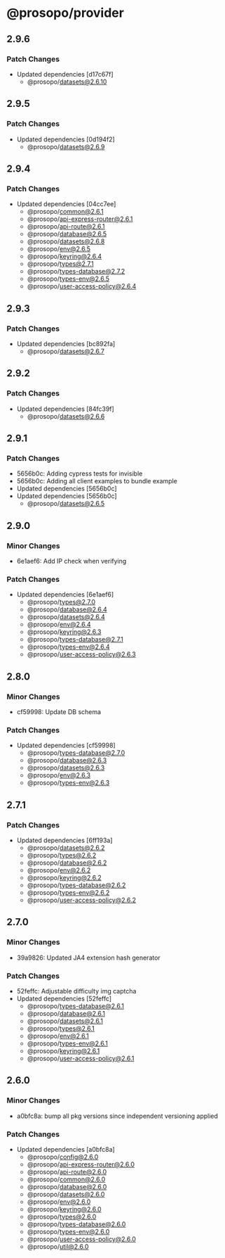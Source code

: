 # @prosopo/provider

## 2.9.6

### Patch Changes

- Updated dependencies [d17c67f]
  - @prosopo/datasets@2.6.10

## 2.9.5

### Patch Changes

- Updated dependencies [0d194f2]
  - @prosopo/datasets@2.6.9

## 2.9.4

### Patch Changes

- Updated dependencies [04cc7ee]
  - @prosopo/common@2.6.1
  - @prosopo/api-express-router@2.6.1
  - @prosopo/api-route@2.6.1
  - @prosopo/database@2.6.5
  - @prosopo/datasets@2.6.8
  - @prosopo/env@2.6.5
  - @prosopo/keyring@2.6.4
  - @prosopo/types@2.7.1
  - @prosopo/types-database@2.7.2
  - @prosopo/types-env@2.6.5
  - @prosopo/user-access-policy@2.6.4

## 2.9.3

### Patch Changes

- Updated dependencies [bc892fa]
  - @prosopo/datasets@2.6.7

## 2.9.2

### Patch Changes

- Updated dependencies [84fc39f]
  - @prosopo/datasets@2.6.6

## 2.9.1

### Patch Changes

- 5656b0c: Adding cypress tests for invisible
- 5656b0c: Adding all client examples to bundle example
- Updated dependencies [5656b0c]
- Updated dependencies [5656b0c]
  - @prosopo/datasets@2.6.5

## 2.9.0

### Minor Changes

- 6e1aef6: Add IP check when verifying

### Patch Changes

- Updated dependencies [6e1aef6]
  - @prosopo/types@2.7.0
  - @prosopo/database@2.6.4
  - @prosopo/datasets@2.6.4
  - @prosopo/env@2.6.4
  - @prosopo/keyring@2.6.3
  - @prosopo/types-database@2.7.1
  - @prosopo/types-env@2.6.4
  - @prosopo/user-access-policy@2.6.3

## 2.8.0

### Minor Changes

- cf59998: Update DB schema

### Patch Changes

- Updated dependencies [cf59998]
  - @prosopo/types-database@2.7.0
  - @prosopo/database@2.6.3
  - @prosopo/datasets@2.6.3
  - @prosopo/env@2.6.3
  - @prosopo/types-env@2.6.3

## 2.7.1

### Patch Changes

- Updated dependencies [6ff193a]
  - @prosopo/datasets@2.6.2
  - @prosopo/types@2.6.2
  - @prosopo/database@2.6.2
  - @prosopo/env@2.6.2
  - @prosopo/keyring@2.6.2
  - @prosopo/types-database@2.6.2
  - @prosopo/types-env@2.6.2
  - @prosopo/user-access-policy@2.6.2

## 2.7.0

### Minor Changes

- 39a9826: Updated JA4 extension hash generator

### Patch Changes

- 52feffc: Adjustable difficulty img captcha
- Updated dependencies [52feffc]
  - @prosopo/types-database@2.6.1
  - @prosopo/database@2.6.1
  - @prosopo/datasets@2.6.1
  - @prosopo/types@2.6.1
  - @prosopo/env@2.6.1
  - @prosopo/types-env@2.6.1
  - @prosopo/keyring@2.6.1
  - @prosopo/user-access-policy@2.6.1

## 2.6.0

### Minor Changes

- a0bfc8a: bump all pkg versions since independent versioning applied

### Patch Changes

- Updated dependencies [a0bfc8a]
  - @prosopo/config@2.6.0
  - @prosopo/api-express-router@2.6.0
  - @prosopo/api-route@2.6.0
  - @prosopo/common@2.6.0
  - @prosopo/database@2.6.0
  - @prosopo/datasets@2.6.0
  - @prosopo/env@2.6.0
  - @prosopo/keyring@2.6.0
  - @prosopo/types@2.6.0
  - @prosopo/types-database@2.6.0
  - @prosopo/types-env@2.6.0
  - @prosopo/user-access-policy@2.6.0
  - @prosopo/util@2.6.0
